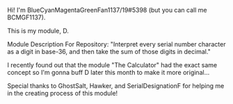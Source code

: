 Hi! I'm BlueCyanMagentaGreenFan1137/19#5398 (but you can call me BCMGF1137).

This is my module, D. 

Module Description For Repository: "Interpret every serial number character as a digit in base-36, and then take the sum of those digits in decimal."

I recently found out that the module "The Calculator" had the exact same concept so I'm gonna buff D later this month to make it more original...

Special thanks to GhostSalt, Hawker, and SerialDesignationF for helping me in the creating process of this module!
